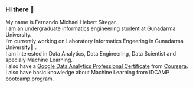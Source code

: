 ### Hi there 👋
My name is Fernando Michael Hebert Siregar.<br>
I am an undergraduate informatics engineering student at Gunadarma University.<br>
I’m currently working on Laboratory Informatics Engeering in Gunadarma University🔭 .<br>
I am interested in Data Analytics, Data Engineering, Data Scientist and specialy Machine Learning.<br>
I also have a [Google Data Analytics Professional Certificate](https://coursera.org/share/0a85dac7a8ef98a86e1fcbe7ea02df85) from [Coursera](https://www.coursera.org/).<br>
I also have basic knowledge about Machine Learning from IDCAMP bootcamp program.
<!--
**fernandomichael17/fernandomichael17** is a ✨ _special_ ✨ repository because its `README.md` (this file) appears on your GitHub profile.

Here are some ideas to get you started:

- 🔭 I’m currently working on ...
- 🌱 I’m currently learning ...
- 👯 I’m looking to collaborate on ...
- 🤔 I’m looking for help with ...
- 💬 Ask me about ...
- 📫 How to reach me: ...
- 😄 Pronouns: ...
- ⚡ Fun fact: ...
-->
